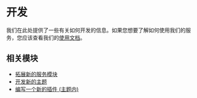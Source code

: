 # 开发

我们在此处提供了一些有关如何开发的信息。如果您想要了解如何使用我们的服务，您应该查看我们的[使用文档](/guide/)。

## 相关模块

* [拓展新的服务模块](./extend-service)
* [开发新的主题](./theme.md)
* [编写一个新的插件 (主题内)](./theme.md#主题模板扩展)
